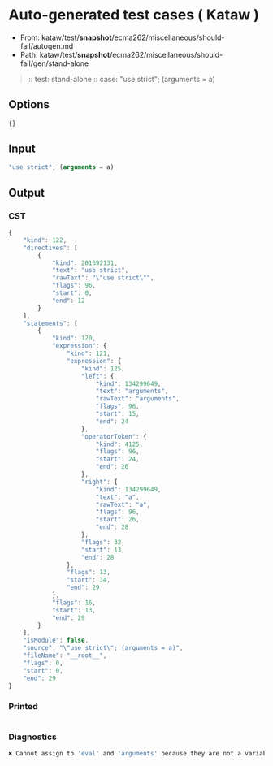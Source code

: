 # Auto-generated test cases ( Kataw )
- From: kataw/test/__snapshot__/ecma262/miscellaneous/should-fail/autogen.md
- Path: kataw/test/__snapshot__/ecma262/miscellaneous/should-fail/gen/stand-alone
> :: test: stand-alone
> :: case: "use strict"; (arguments = a)
## Options

`````js
{}
`````
## Input

`````js
"use strict"; (arguments = a)
`````
## Output

### CST

```javascript
{
    "kind": 122,
    "directives": [
        {
            "kind": 201392131,
            "text": "use strict",
            "rawText": "\"use strict\"",
            "flags": 96,
            "start": 0,
            "end": 12
        }
    ],
    "statements": [
        {
            "kind": 120,
            "expression": {
                "kind": 121,
                "expression": {
                    "kind": 125,
                    "left": {
                        "kind": 134299649,
                        "text": "arguments",
                        "rawText": "arguments",
                        "flags": 96,
                        "start": 15,
                        "end": 24
                    },
                    "operatorToken": {
                        "kind": 4125,
                        "flags": 96,
                        "start": 24,
                        "end": 26
                    },
                    "right": {
                        "kind": 134299649,
                        "text": "a",
                        "rawText": "a",
                        "flags": 96,
                        "start": 26,
                        "end": 28
                    },
                    "flags": 32,
                    "start": 13,
                    "end": 28
                },
                "flags": 13,
                "start": 34,
                "end": 29
            },
            "flags": 16,
            "start": 13,
            "end": 29
        }
    ],
    "isModule": false,
    "source": "\"use strict\"; (arguments = a)",
    "fileName": "__root__",
    "flags": 0,
    "start": 0,
    "end": 29
}
```

### Printed

```javascript

```

### Diagnostics

```javascript
✖ Cannot assign to 'eval' and 'arguments' because they are not a variable - start: 24, end: 26

```

